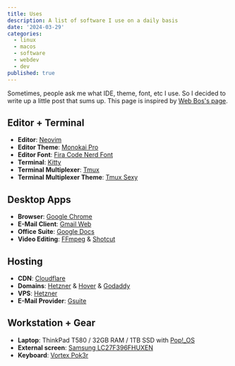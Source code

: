 ```yaml
---
title: Uses
description: A list of software I use on a daily basis
date: '2024-03-29'
categories:
  - linux
  - macos
  - software
  - webdev
  - dev
published: true
---
```


Sometimes, people ask me what IDE, theme, font, etc I use.
So I decided to write up a little post that sums up.
This page is inspired by [Web Bos's page](https://wesbos.com/uses).

## Editor + Terminal

- **Editor**: [Neovim](https://neovim.io/)
- **Editor Theme**: [Monokai Pro](https://www.monokai.pro/)
- **Editor Font**: [Fira Code Nerd Font](https://www.nerdfonts.com/font-downloads)
- **Terminal**: [Kitty](https://sw.kovidgoyal.net/kitty/)
- **Terminal Multiplexer**: [Tmux](https://github.com/tmux/tmux)
- **Terminal Multiplexer Theme**: [Tmux Sexy](https://github.com/mistweaverco/tmux-sexy)

## Desktop Apps

- **Browser**: [Google Chrome](https://www.google.com/chrome/)
- **E-Mail Client**: [Gmail Web](https://mail.google.com/)
- **Office Suite**: [Google Docs](https://docs.google.com/)
- **Video Editing**: [FFmpeg](https://ffmpeg.org/) & [Shotcut](https://shotcut.org/)

## Hosting

- **CDN**: [Cloudflare](https://www.cloudflare.com/)
- **Domains**: [Hetzner](https://hetzner.com/) & [Hover](https://hover.com/) & [Godaddy](https://www.godaddy.com/)
- **VPS**: [Hetzner](https://hetzner.com/)
- **E-Mail Provider**: [Gsuite](https://gsuite.google.com/)

## Workstation + Gear

- **Laptop**: ThinkPad T580 / 32GB RAM / 1TB SSD with [Pop!\_OS](https://pop.system76.com/)
- **External screen**: [Samsung LC27F396FHUXEN](https://amzn.to/3TRQ4uP)
- **Keyboard**: [Vortex Pok3r](/pok3r.jpg)
